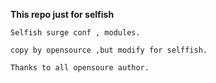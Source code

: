 **This repo just for selfish**

    Selfish surge conf , modules.

    copy by opensource ,but modify for selffish.

    Thanks to all opensoure author.
      